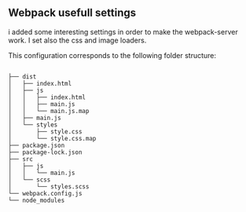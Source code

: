 ## Webpack usefull settings

i added some interesting settings in order to make the webpack-server work. I set also the css and image loaders. 

This configuration corresponds to the following folder structure:

```

├── dist
│   ├── index.html
│   ├── js
│   │   ├── index.html
│   │   ├── main.js
│   │   └── main.js.map
│   ├── main.js
│   └── styles
│       ├── style.css
│       └── style.css.map
├── package.json
├── package-lock.json
├── src
│   ├── js
│   │   └── main.js
│   └── scss
│       └── styles.scss
└── webpack.config.js
└── node_modules

```
